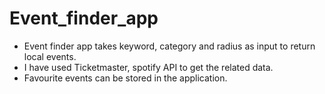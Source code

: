 # Event_finder_app
- Event finder app takes keyword, category and radius as input to return local events.
- I have used Ticketmaster, spotify API to get the related data. 
- Favourite events can be stored in the application.

